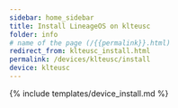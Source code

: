 ```yaml
---
sidebar: home_sidebar
title: Install LineageOS on klteusc
folder: info
# name of the page (/{{permalink}}.html)
redirect_from: klteusc_install.html
permalink: /devices/klteusc/install
device: klteusc
---
```

{% include templates/device_install.md %}
